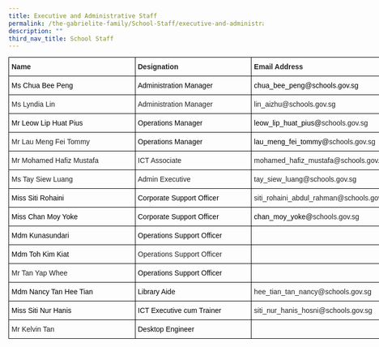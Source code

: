 ```yaml
---
title: Executive and Administrative Staff
permalink: /the-gabrielite-family/School-Staff/executive-and-administrative-staff/
description: ""
third_nav_title: School Staff
---
```

<style type="text/css">
.tg  {border-collapse:collapse;border-spacing:0;margin:0px auto;}
.tg td{border-color:black;border-style:solid;border-width:1px;font-family:Arial, sans-serif;font-size:14px;
  overflow:hidden;padding:10px 5px;word-break:normal;}
.tg th{border-color:black;border-style:solid;border-width:1px;font-family:Arial, sans-serif;font-size:14px;
  font-weight:normal;overflow:hidden;padding:10px 5px;word-break:normal;}
.tg .tg-95g1{color:#232323;font-weight:bold;text-align:left;vertical-align:top}
.tg .tg-g1uo{color:#232323;text-align:left;vertical-align:top}
.tg .tg-tv7y{color:#232323;text-align:center;vertical-align:middle}
.tg .tg-bjk0{color:#232323;text-align:left;vertical-align:middle}
</style>
<table class="tg" style="undefined;table-layout: fixed; width: 800px">
<colgroup>
<col style="width: 250px">
<col style="width: 230px">
<col style="width: 320px">
</colgroup>
<tbody>
  <tr>
    <td class="tg-95g1">Name            </td>
    <td class="tg-95g1">Designation    </td>
    <td class="tg-95g1">Email Address                     </td>
  </tr>
  <tr>
    <td class="tg-g1uo"><span style="color:#000">Ms Chua Bee Peng</span></td>
    <td class="tg-g1uo"><span style="color:#000">Administration Manager  </span></td>
    <td class="tg-g1uo"><span style="color:#000">chua_bee_peng@schools.gov.sg</span></td>
  </tr>
  <tr>
    <td class="tg-bjk0">Ms Lyndia Lin</td>
    <td class="tg-bjk0">Administration Manager  </td>
    <td class="tg-bjk0">lin_aizhu@schools.gov.sg  </td>
  </tr>
  <tr>
    <td class="tg-g1uo"><span style="color:#000">Mr Leow Lip Huat Pius</span></td>
    <td class="tg-g1uo"><span style="color:#000">Operations Manager</span></td>
    <td class="tg-g1uo"><span style="color:#000">leow_lip_huat_pius@</span>schools.gov.sg</td>
  </tr>
  <tr>
    <td class="tg-bjk0">Mr Lau Meng Fei Tommy</td>
    <td class="tg-g1uo"><span style="color:#000">Operations Manager</span> </td>
    <td class="tg-g1uo"><span style="color:#000">lau_meng_fei_tommy@</span>schools.gov.sg<br></td>
  </tr>
  <tr>
    <td class="tg-bjk0">Mr Mohamed Hafiz Mustafa  </td>
    <td class="tg-bjk0">ICT Associate </td>
    <td class="tg-bjk0">mohamed_hafiz_mustafa@schools.gov.sg </td>
  </tr>
	  <tr>
    <td class="tg-bjk0">Ms Tay Siew Luang  </td>
    <td class="tg-bjk0">Admin Executive</td>
    <td class="tg-bjk0">tay_siew_luang@schools.gov.sg</td>
  </tr>
  <tr>
    <td class="tg-g1uo"><span style="color:#000">Miss Siti Rohaini    </span></td>
    <td class="tg-g1uo"><span style="color:#000">Corporate Support Officer</span></td>
    <td class="tg-bjk0">siti_rohaini_abdul_rahman@schools.gov.sg</td>
  </tr>
  
  <tr>
    <td class="tg-g1uo"><span style="color:#000">Miss Chan Moy Yoke</span></td>
    <td class="tg-g1uo"><span style="color:#000">Corporate Support Officer</span></td>
    <td class="tg-g1uo"><span style="color:#000">chan_moy_yoke@</span>schools.gov.sg</td>
  </tr>
  <tr>
    <td class="tg-g1uo"><span style="color:#000">Mdm Kunasundari</span> </td>
    <td class="tg-g1uo"><span style="color:#000">Operations Support Officer</span> </td>
    <td class="tg-tv7y"> </td>
  </tr>
  <tr>
    <td class="tg-g1uo"><span style="color:#000">Mdm Toh Kim Kiat</span> </td>
    <td class="tg-bjk0">Operations Support Officer</td>
    <td class="tg-tv7y"> </td>
  </tr>
  <tr>
    <td class="tg-bjk0">Mr Tan Yap Whee</td>
    <td class="tg-g1uo"><span style="color:#000">Operations Support Officer</span> </td>
    <td class="tg-tv7y"> </td>
  </tr>

  <tr>
    <td class="tg-g1uo"><span style="color:#000">Mdm Nancy Tan Hee Tian</span></td>
    <td class="tg-g1uo"><span style="color:#000">Library Aide</span></td>
    <td class="tg-bjk0">hee_tian_tan_nancy@schools.gov.sg</td>
  </tr>
  <tr>
    <td class="tg-g1uo"><span style="color:#000">Miss Siti Nur Hanis</span></td>
    <td class="tg-g1uo"><span style="color:#000">ICT Executive cum Trainer</span></td>
    <td class="tg-bjk0">siti_nur_hanis_hosni@schools.gov.sg</td>
  </tr>
      <tr><td class="tg-bjk0">Mr Kelvin Tan</td>
    <td class="tg-g1uo"><span style="color:#000">Desktop Engineer</span> </td>
    <td class="tg-g1uo"></td>
  </tr>
</tbody>
</table>